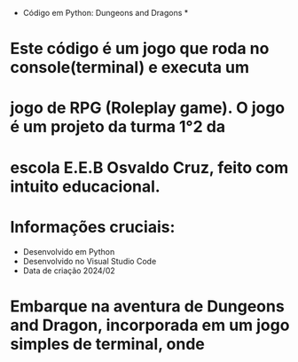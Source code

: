 * Código em Python: Dungeons and Dragons *

# Este código é um jogo que roda no console(terminal) e executa um
# jogo de RPG (Roleplay game). O jogo é um projeto da turma 1°2 da
# escola E.E.B Osvaldo Cruz, feito com intuito educacional.

# Informações cruciais:
 - Desenvolvido em Python
 - Desenvolvido no Visual Studio Code
 - Data de criação 2024/02

# Embarque na aventura de Dungeons and Dragon, incorporada em um jogo simples de terminal, onde 